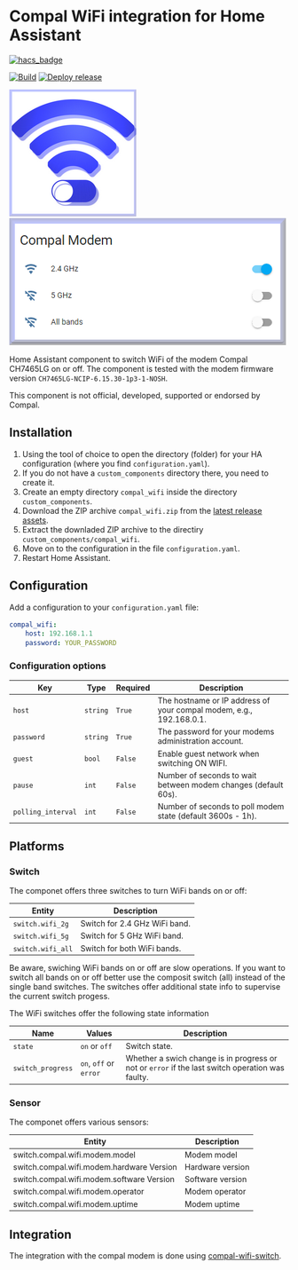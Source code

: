 # Compal WiFi integration for Home Assistant
[![hacs_badge](https://img.shields.io/badge/HACS-Default-orange.svg)](https://github.com/custom-components/hacs)

[![Build](https://github.com/frimtec/hass-compal-wifi/actions/workflows/build.yml/badge.svg)](https://github.com/frimtec/hass-compal-wifi/actions/workflows/build.yml)
[![Deploy release](https://github.com/frimtec/hass-compal-wifi/actions/workflows/deploy_release.yml/badge.svg)](https://github.com/frimtec/hass-compal-wifi/actions/workflows/deploy_release.yml)

![Icon](images/icon-readme.png) ![WiFi switches!](images/compal-wifi.png)

Home Assistant component to switch WiFi of the modem Compal CH7465LG on or off.
The component is tested with the modem firmware version ```CH7465LG-NCIP-6.15.30-1p3-1-NOSH```.

This component is not official, developed, supported or endorsed by Compal.

## Installation

1. Using the tool of choice to open the directory (folder) for your HA configuration (where you find `configuration.yaml`).
2. If you do not have a `custom_components` directory there, you need to create it.
3. Create an empty directory `compal_wifi` inside the directory `custom_components`.
4. Download the ZIP archive `compal_wifi.zip` from the [latest release assets](https://github.com/frimtec/hass-compal-wifi/releases/latest).   
5. Extract the downladed ZIP archive to the directiry `custom_components/compal_wifi`.
6. Move on to the configuration in the file `configuration.yaml`.
7. Restart Home Assistant.

## Configuration 
 
Add a configuration to your `configuration.yaml` file:
``` yaml
compal_wifi:
    host: 192.168.1.1
    password: YOUR_PASSWORD
```

### Configuration options

Key | Type | Required | Description
--- | ---- | -------- | -----------
`host` | `string` | `True` | The hostname or IP address of your compal modem, e.g., 192.168.0.1.
`password` | `string` | `True` | The password for your modems administration account.
`guest` | `bool` | `False` | Enable guest network when switching ON WIFI. 
`pause` | `int` | `False` | Number of seconds to wait between modem changes (default 60s).
`polling_interval` | `int` | `False` | Number of seconds to poll modem state (default 3600s - 1h).


## Platforms

### Switch
The componet offers three switches to turn WiFi bands on or off:

Entity | Description
------ | -----------
`switch.wifi_2g` | Switch for 2.4 GHz WiFi band.
`switch.wifi_5g` | Switch for 5 GHz WiFi band.
`switch.wifi_all` | Switch for both WiFi bands. 

Be aware, swiching WiFi bands on or off are slow operations. If you want to switch all bands on or off better use the
composit switch (all) instead of the single band switches. 
The switches offer additional state info to supervise the current switch progess.

The WiFi switches offer the following state information

Name | Values | Description
---- | ------ | -----------
`state` | `on` or `off` | Switch state.
`switch_progress` | `on`, `off` or `error` | Whether a swich change is in progress or not or `error` if the last switch operation was faulty.

### Sensor
The componet offers various sensors:

Entity | Description
---- | -----------
switch.compal.wifi.modem.model | Modem model
switch.compal.wifi.modem.hardware Version | Hardware version
switch.compal.wifi.modem.software Version | Software version
switch.compal.wifi.modem.operator | Modem operator
switch.compal.wifi.modem.uptime | Modem uptime

## Integration
The integration with the compal modem is done using [compal-wifi-switch](https://github.com/frimtec/compal-wifi-switch).  
